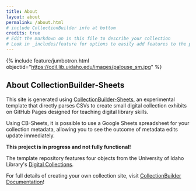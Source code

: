 ```yaml
---
title: About
layout: about
permalink: /about.html
# include CollectionBuilder info at bottom
credits: true
# Edit the markdown on in this file to describe your collection
# Look in _includes/feature for options to easily add features to the page
---
```


{% include feature/jumbotron.html objectid="https://cdil.lib.uidaho.edu/images/palouse_sm.jpg" %}

## About CollectionBuilder-Sheets

This site is generated using [CollectionBuilder-Sheets](https://github.com/CollectionBuilder/collectionbuilder-sheets), an experimental template that directly parses CSVs to create small digital collection exhibits on GitHub Pages designed for teaching digital library skills.

Using CB-Sheets, it is possible to use a Google Sheets spreadsheet for your collection metadata, allowing you to see the outcome of metadata edits update immediately.

**This project is in progress and not fully functional!**

The template repository features four objects from the University of Idaho Library's [Digital Collections](https://www.lib.uidaho.edu/digital). 

For full details of creating your own collection site, visit [CollectionBuilder Documentation](https://collectionbuilder.github.io/cb-docs/)!
